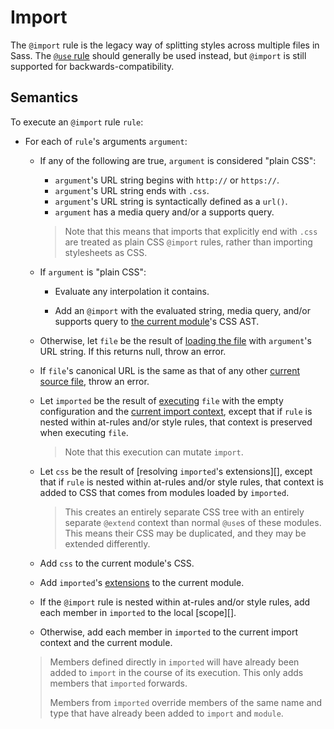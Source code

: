# Import

The `@import` rule is the legacy way of splitting styles across multiple files
in Sass. The [`@use` rule][] should generally be used instead, but `@import` is
still supported for backwards-compatibility.

[`@use` rule]: use.md

## Semantics

To execute an `@import` rule `rule`:

* For each of `rule`'s arguments `argument`:

  * If any of the following are true, `argument` is considered "plain CSS":

    * `argument`'s URL string begins with `http://` or `https://`.
    * `argument`'s URL string ends with `.css`.
    * `argument`'s URL string is syntactically defined as a `url()`.
    * `argument` has a media query and/or a supports query.

    > Note that this means that imports that explicitly end with `.css` are
    > treated as plain CSS `@import` rules, rather than importing stylesheets as
    > CSS.

  * If `argument` is "plain CSS":

    * Evaluate any interpolation it contains.

    * Add an `@import` with the evaluated string, media query, and/or supports
      query to [the current module][]'s CSS AST.

      [the current module]: ../spec.md#current-module

  * Otherwise, let `file` be the result of [loading the file][] with
    `argument`'s URL string. If this returns null, throw an error.

    [loading the file]: ../modules.md#loading-a-source-file

  * If `file`'s canonical URL is the same as that of any other [current source
    file][], throw an error.

    [current source file]: ../spec.md#current-source-file

  * Let `imported` be the result of [executing][] `file` with the empty
    configuration and the [current import context][], except that if
    `rule` is nested within at-rules and/or style rules, that context is
    preserved when executing `file`.

    [executing]: ../spec.md#executing-a-file
    [current import context]: ../spec.md#current-import-context

    > Note that this execution can mutate `import`.

  * Let `css` be the result of [resolving `imported`'s extensions][], except
    that if `rule` is nested within at-rules and/or style rules, that context is
    added to CSS that comes from modules loaded by `imported`.

    > This creates an entirely separate CSS tree with an entirely separate
    > `@extend` context than normal `@use`s of these modules. This means their
    > CSS may be duplicated, and they may be extended differently.

    [resolving extensions]: extend.md#resolving-a-modules-extensions

  * Add `css` to the current module's CSS.

  * Add `imported`'s [extensions][] to the current module.

    [extensions]: extend.md#extension

   * If the `@import` rule is nested within at-rules and/or style rules, add each
     member in `imported` to the local [scope][].

   * Otherwise, add each member in `imported` to the current import context and
     the current module.

    > Members defined directly in `imported` will have already been added to
    > `import` in the course of its execution. This only adds members that
    > `imported` forwards.
    >
    > Members from `imported` override members of the same name and type that
    > have already been added to `import` and `module`.

